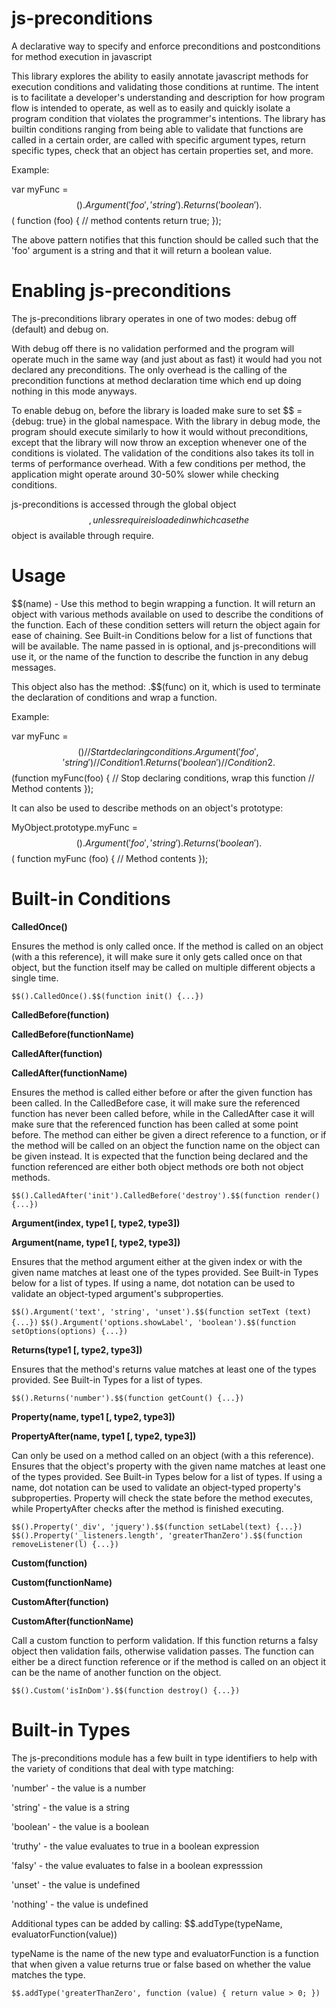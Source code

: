 js-preconditions
================

A declarative way to specify and enforce preconditions and postconditions for method execution in javascript

This library explores the ability to easily annotate javascript methods for execution conditions and validating those conditions at runtime.  The intent is to facilitate a developer's understanding and description for how program flow is intended to operate, as well as to easily and quickly isolate a program condition that violates the programmer's intentions.  The library has builtin conditions ranging from being able to validate that functions are called in a certain order, are called with specific argument types, return specific types, check that an object has certain properties set, and more.

Example:

var myFunc = $$().Argument('foo', 'string').Returns('boolean').$$(
  function (foo) {
    // method contents
    return true;
  });

The above pattern notifies that this function should be called such that the 'foo' argument is a string and that it will return a boolean value.

Enabling js-preconditions
=========================

The js-preconditions library operates in one of two modes: debug off (default) and debug on.  

With debug off there is no validation performed and the program will operate much in the same way (and just about as fast) it would had you not declared any preconditions.  The only overhead is the calling of the precondition functions at method declaration time which end up doing nothing in this mode anyways.

To enable debug on, before the library is loaded make sure to set $$ = {debug: true} in the global namespace.  With the library in debug mode, the program should execute similarly to how it would without preconditions, except that the library will now throw an exception whenever one of the conditions is violated.  The validation of the conditions also takes its toll in terms of performance overhead.  With a few conditions per method, the application might operate around 30-50% slower while checking conditions.

js-preconditions is accessed through the global object $$, unless require is loaded in which case the $$ object is available through require.

Usage
=====

$$(name) - Use this method to begin wrapping a function.  It will return an object with various methods available on used to describe the conditions of the function.  Each of these condition setters will return the object again for ease of chaining.  See Built-in Conditions below for a list of functions that will be available.  The name passed in is optional, and js-preconditions will use it, or the name of the function to describe the function in any debug messages.

This object also has the method: .$$(func) on it, which is used to terminate the declaration of conditions and wrap a function.

Example: 

var myFunc = $$() // Start declaring conditions
              .Argument('foo', 'string')  // Condition 1
              .Returns('boolean')         // Condition 2
              .$$(function myFunc(foo) {  // Stop declaring conditions, wrap this function
                // Method contents
              });
              
It can also be used to describe methods on an object's prototype:

MyObject.prototype.myFunc = $$().Argument('foo', 'string').Returns('boolean').$$(
  function myFunc (foo) {
    // Method contents
  });

Built-in Conditions
===================

**CalledOnce()**

Ensures the method is only called once.  If the method is called on an object (with a this reference), it will make sure it only gets called once on that object, but the function itself may be called on multiple different objects a single time.

`$$().CalledOnce().$$(function init() {...})`


**CalledBefore(function)**

**CalledBefore(functionName)**

**CalledAfter(function)**

**CalledAfter(functionName)**

Ensures the method is called either before or after the given function has been called.  In the CalledBefore case, it will make sure the referenced function has never been called before, while in the CalledAfter case it will make sure that the referenced function has been called at some point before.  The method can either be given a direct reference to a function, or if the method will be called on an object the function name on the object can be given instead.  It is expected that the function being declared and the function referenced are either both object methods ore both not object methods.

`$$().CalledAfter('init').CalledBefore('destroy').$$(function render() {...})`


**Argument(index, type1 [, type2, type3])**

**Argument(name, type1 [, type2, type3])**

Ensures that the method argument either at the given index or with the given name matches at least one of the types provided.  See Built-in Types below for a list of types.  If using a name, dot notation can be used to validate an object-typed argument's subproperties.

`$$().Argument('text', 'string', 'unset').$$(function setText (text) {...})`
`$$().Argument('options.showLabel', 'boolean').$$(function setOptions(options) {...})`


**Returns(type1 [, type2, type3])**

Ensures that the method's returns value matches at least one of the types provided.  See Built-in Types for a list of types.

`$$().Returns('number').$$(function getCount() {...})`


**Property(name, type1 [, type2, type3])**

**PropertyAfter(name, type1 [, type2, type3])**

Can only be used on a method called on an object (with a this reference).  Ensures that the object's property with the given name matches at least one of the types provided.  See Built-in Types below for a list of types.  If using a name, dot notation can be used to validate an object-typed property's subproperties.  Property will check the state before the method executes, while PropertyAfter checks after the method is finished executing.

`$$().Property('_div', 'jquery').$$(function setLabel(text) {...})`
`$$().Property('_listeners.length', 'greaterThanZero').$$(function removeListener(l) {...})`


**Custom(function)**

**Custom(functionName)**

**CustomAfter(function)**

**CustomAfter(functionName)**

Call a custom function to perform validation.  If this function returns a falsy object then validation fails, otherwise validation passes.  The function can either be a direct function reference or if the method is called on an object it can be the name of another function on the object.

`$$().Custom('isInDom').$$(function destroy() {...})`

Built-in Types
==============

The js-preconditions module has a few built in type identifiers to help with the variety of conditions that deal with type matching:

'number' - the value is a number

'string' - the value is a string

'boolean' - the value is a boolean

'truthy' - the value evaluates to true in a boolean expression

'falsy' - the value evaluates to false in a boolean expresssion

'unset' - the value is undefined

'nothing' - the value is undefined

Additional types can be added by calling: $$.addType(typeName, evaluatorFunction(value))

typeName is the name of the new type and evaluatorFunction is a function that when given a value returns true or false based on whether the value matches the type.

`$$.addType('greaterThanZero', function (value) { return value > 0; })`
